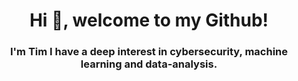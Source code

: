 <h1 align="center">Hi 👋, welcome to my Github!</h1>
<h3 align="center">I'm Tim I have a deep interest in cybersecurity, machine learning and data-analysis.</h3>

<!--
**TimMetselaar/TimMetselaar** is a ✨ _special_ ✨ repository because its `README.md` (this file) appears on your GitHub profile.

Here are some ideas to get you started:

- 🔭 I’m currently working on ...
- 🌱 I’m currently learning ...
- 👯 I’m looking to collaborate on ...
- 🤔 I’m looking for help with ...
- 💬 Ask me about ...
- 📫 How to reach me: ...
- 😄 Pronouns: ...
- ⚡ Fun fact: ...
-->
